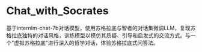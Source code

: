 # Chat_with_Socrates
基于internlm-chat-7b对话模型，使用苏格拉底与智者的对话集微调LLM，复现苏格拉底独特的对话风格，训练模型以模仿其质疑、引导和启发式的交流方式。与一个"虚拟苏格拉底"进行深入的哲学对话，体验苏格拉底式问答法。
